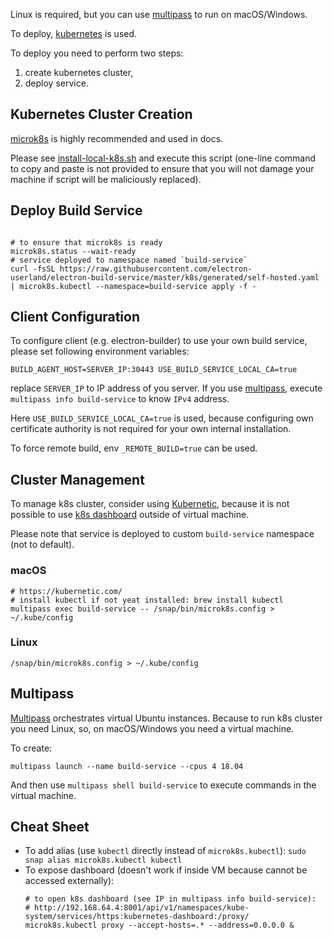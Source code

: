 Linux is required, but you can use [multipass](https://github.com/CanonicalLtd/multipass) to run on macOS/Windows.

To deploy, [kubernetes](https://kubernetes.io/) is used.

To deploy you need to perform two steps: 

1. create kubernetes cluster,
2. deploy service.

## Kubernetes Cluster Creation

[microk8s](https://microk8s.io) is highly recommended and used in docs.

Please see [install-local-k8s.sh](scripts/install-local-k8s.sh) and execute this script (one-line command to copy and paste is not provided to ensure that you will not damage your machine if script will be maliciously replaced).

## Deploy Build Service

```shell script

# to ensure that microk8s is ready
microk8s.status --wait-ready
# service deployed to namespace named `build-service` 
curl -fsSL https://raw.githubusercontent.com/electron-userland/electron-build-service/master/k8s/generated/self-hosted.yaml | microk8s.kubectl --namespace=build-service apply -f - 

```

## Client Configuration

To configure client (e.g. electron-builder) to use your own build service, please set following environment variables:

```
BUILD_AGENT_HOST=SERVER_IP:30443 USE_BUILD_SERVICE_LOCAL_CA=true
```

replace `SERVER_IP` to IP address of you server. If you use [multipass](https://github.com/CanonicalLtd/multipass), execute `multipass info build-service` to know `IPv4` address.

Here `USE_BUILD_SERVICE_LOCAL_CA=true` is used, because configuring own certificate authority is not required for your own internal installation.

To force remote build, env `_REMOTE_BUILD=true` can be used.

## Cluster Management

To manage k8s cluster, consider using [Kubernetic](https://kubernetic.com/), because it is not possible to use [k8s dashboard](https://github.com/kubernetes/dashboard/issues/2735#issuecomment-355548346) outside of virtual machine.

Please note that service is deployed to custom `build-service` namespace (not to default).

### macOS
```shell script
# https://kubernetic.com/
# install kubectl if not yeat installed: brew install kubectl
multipass exec build-service -- /snap/bin/microk8s.config > ~/.kube/config
```

### Linux

```shell script
/snap/bin/microk8s.config > ~/.kube/config
```

## Multipass

[Multipass](https://github.com/CanonicalLtd/multipass) orchestrates virtual Ubuntu instances. Because to run k8s cluster you need Linux, so, on macOS/Windows you need a virtual machine.


To create:

```shell script
multipass launch --name build-service --cpus 4 18.04
```

And then use `multipass shell build-service` to execute commands in the virtual machine.

## Cheat Sheet

* To add alias (use `kubectl` directly instead of `microk8s.kubectl`): `sudo snap alias microk8s.kubectl kubectl`
* To expose dashboard (doesn't work if inside VM because cannot be accessed externally):
    ```shell script
    # to open k8s dashboard (see IP in multipass info build-service): 
    # http://192.168.64.4:8001/api/v1/namespaces/kube-system/services/https:kubernetes-dashboard:/proxy/
    microk8s.kubectl proxy --accept-hosts=.* --address=0.0.0.0 &
    ```